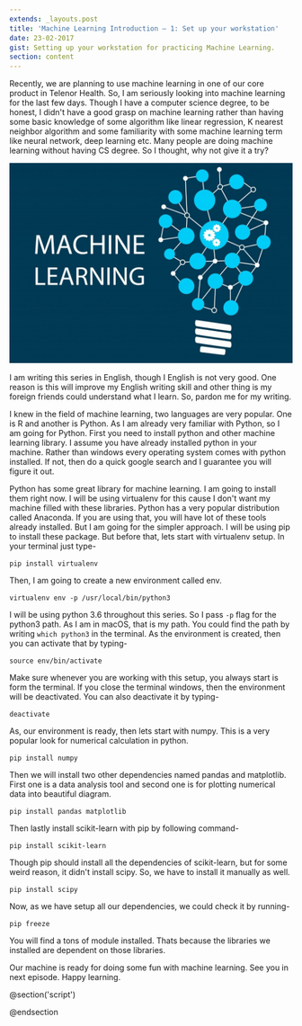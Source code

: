 ```yaml
---
extends: _layouts.post
title: 'Machine Learning Introduction – 1: Set up your workstation'
date: 23-02-2017
gist: Setting up your workstation for practicing Machine Learning.
section: content
---
```


Recently, we are planning to use machine learning in one of our core product in Telenor Health. So, I am seriously looking into machine learning for the last few days. Though I have a computer science degree, to be honest, I didn't have a good grasp on machine learning rather than having some basic knowledge of some algorithm like linear regression, K nearest neighbor algorithm and some familiarity with some machine learning term like neural network, deep learning etc. Many people are doing machine learning without having CS degree. So I thought, why not give it a try?

![Machine Learning](/images/posts/machine_learning-1024x724.jpg)

I am writing this series in English, though I English is not very good. One reason is this will improve my English writing skill and other thing is my foreign friends could understand what I learn. So, pardon me for my writing.

I knew in the field of machine learning, two languages are very popular. One is R and another is Python. As I am already very familiar with Python, so I am going for Python. First you need to install python and other machine learning library. I assume you have already installed python in your machine. Rather than windows every operating system comes with python installed. If not, then do a quick google search and I guarantee you will figure it out.

Python has some great library for machine learning. I am going to install them right now. I will be using virtualenv for this cause I don't want my machine filled with these libraries. Python has a very popular distribution called Anaconda. If you are using that, you will have lot of these tools already installed. But I am going for the simpler approach. I will be using pip to install these package. But before that, lets start with virtualenv setup. In your terminal just type-

```
pip install virtualenv
```

Then, I am going to create a new environment called env.

```
virtualenv env -p /usr/local/bin/python3
```

I will be using python 3.6 throughout this series. So I pass `-p` flag for the python3 path. As I am in macOS, that is my path. You could find the path by writing `which python3` in the terminal. As the environment is created, then you can activate that by typing-

```
source env/bin/activate
```

Make sure whenever you are working with this setup, you always start is form the terminal. If you close the terminal windows, then the environment will be deactivated. You can also deactivate it by typing-

```
deactivate
```

As, our environment is ready, then lets start with numpy. This is a very popular look for numerical calculation in python.

```
pip install numpy
```

Then we will install two other dependencies named pandas and matplotlib. First one is a data analysis tool and second one is for plotting numerical data into beautiful diagram.

```
pip install pandas matplotlib
```

Then lastly install scikit-learn with pip by following command-

```
pip install scikit-learn
```

Though pip should install all the dependencies of scikit-learn, but for some weird reason, it didn't install scipy. So, we have to install it manually as well.

```
pip install scipy
```

Now, as we have setup all our dependencies, we could check it by running-

```
pip freeze
```

You will find a tons of module installed. Thats because the libraries we installed are dependent on those libraries.

Our machine is ready for doing some fun with machine learning. See you in next episode. Happy learning.

@section('script')

@endsection
